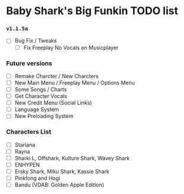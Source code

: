 # Baby Shark's Big Funkin TODO list

### `v1.1.5a`
- [ ] Bug Fix / Tweaks
    - [ ] Fix Freeplay No Vocals on Musicplayer

### Future versions
- [ ] Remake Charcter / New Charcters
- [ ] New Main Menu / Freeplay Menu / Options Menu
- [ ] Some Songs / Charts
- [ ] Get Character Vocals
- [ ] New Credit Menu (Social Links)
- [ ] Language System
- [ ] New Preloading System

### Characters List
- [ ] Stariana
- [ ] Rayna
- [ ] Sharki L, Offshark, Kulture Shark, Wavey Shark
- [ ] ENHYPEN
- [ ] Ersky Shark, Miku Shark, Kassie Shark
- [ ] Pinkfong and Hogi
- [ ] Bandu (VDAB: Golden Apple Edition)